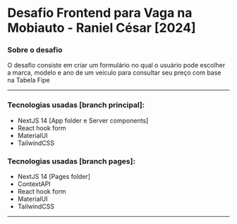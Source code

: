 # Desafio Frontend para Vaga na Mobiauto - Raniel César [2024]

### Sobre o desafio
O desafio consiste em criar um formulário no qual o usuário pode escolher a marca, modelo e ano de um veículo para consultar seu preço com base na Tabela Fipe

---
### Tecnologias usadas [branch principal]:
- NextJS 14 [App folder e Server components]
- React hook form
- MaterialUI
- TailwindCSS

### Tecnologias usadas [branch pages]:
- NextJS 14 [Pages folder]
- ContextAPI
- React hook form
- MaterialUI
- TailwindCSS
---
